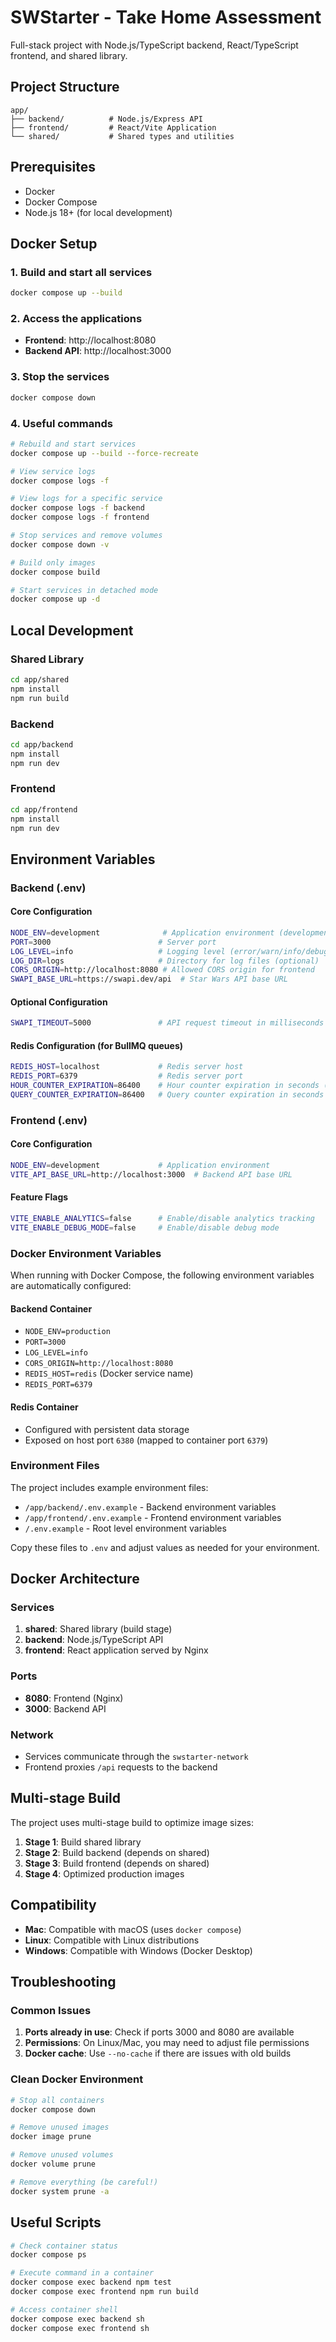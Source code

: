 # SWStarter - Take Home Assessment

Full-stack project with Node.js/TypeScript backend, React/TypeScript frontend, and shared library.

## Project Structure

```
app/
├── backend/          # Node.js/Express API
├── frontend/         # React/Vite Application
└── shared/           # Shared types and utilities
```

## Prerequisites

- Docker
- Docker Compose
- Node.js 18+ (for local development)

## Docker Setup

### 1. Build and start all services

```bash
docker compose up --build
```

### 2. Access the applications

- **Frontend**: http://localhost:8080
- **Backend API**: http://localhost:3000

### 3. Stop the services

```bash
docker compose down
```

### 4. Useful commands

```bash
# Rebuild and start services
docker compose up --build --force-recreate

# View service logs
docker compose logs -f

# View logs for a specific service
docker compose logs -f backend
docker compose logs -f frontend

# Stop services and remove volumes
docker compose down -v

# Build only images
docker compose build

# Start services in detached mode
docker compose up -d
```

## Local Development

### Shared Library

```bash
cd app/shared
npm install
npm run build
```

### Backend

```bash
cd app/backend
npm install
npm run dev
```

### Frontend

```bash
cd app/frontend
npm install
npm run dev
```

## Environment Variables

### Backend (.env)

#### Core Configuration
```bash
NODE_ENV=development              # Application environment (development/production)
PORT=3000                        # Server port
LOG_LEVEL=info                   # Logging level (error/warn/info/debug)
LOG_DIR=logs                     # Directory for log files (optional)
CORS_ORIGIN=http://localhost:8080 # Allowed CORS origin for frontend
SWAPI_BASE_URL=https://swapi.dev/api  # Star Wars API base URL
```

#### Optional Configuration
```bash
SWAPI_TIMEOUT=5000               # API request timeout in milliseconds (default: 5000)
```

#### Redis Configuration (for BullMQ queues)
```bash
REDIS_HOST=localhost             # Redis server host
REDIS_PORT=6379                  # Redis server port
HOUR_COUNTER_EXPIRATION=86400    # Hour counter expiration in seconds (24h)
QUERY_COUNTER_EXPIRATION=86400   # Query counter expiration in seconds (24h)
```

### Frontend (.env)

#### Core Configuration
```bash
NODE_ENV=development             # Application environment
VITE_API_BASE_URL=http://localhost:3000  # Backend API base URL
```

#### Feature Flags
```bash
VITE_ENABLE_ANALYTICS=false      # Enable/disable analytics tracking
VITE_ENABLE_DEBUG_MODE=false     # Enable/disable debug mode
```

### Docker Environment Variables

When running with Docker Compose, the following environment variables are automatically configured:

#### Backend Container
- `NODE_ENV=production`
- `PORT=3000`
- `LOG_LEVEL=info`
- `CORS_ORIGIN=http://localhost:8080`
- `REDIS_HOST=redis` (Docker service name)
- `REDIS_PORT=6379`

#### Redis Container
- Configured with persistent data storage
- Exposed on host port `6380` (mapped to container port `6379`)

### Environment Files

The project includes example environment files:
- `/app/backend/.env.example` - Backend environment variables
- `/app/frontend/.env.example` - Frontend environment variables
- `/.env.example` - Root level environment variables

Copy these files to `.env` and adjust values as needed for your environment.

## Docker Architecture

### Services

1. **shared**: Shared library (build stage)
2. **backend**: Node.js/TypeScript API
3. **frontend**: React application served by Nginx

### Ports

- **8080**: Frontend (Nginx)
- **3000**: Backend API

### Network

- Services communicate through the `swstarter-network`
- Frontend proxies `/api` requests to the backend

## Multi-stage Build

The project uses multi-stage build to optimize image sizes:

1. **Stage 1**: Build shared library
2. **Stage 2**: Build backend (depends on shared)
3. **Stage 3**: Build frontend (depends on shared)
4. **Stage 4**: Optimized production images

## Compatibility

- **Mac**: Compatible with macOS (uses `docker compose`)
- **Linux**: Compatible with Linux distributions
- **Windows**: Compatible with Windows (Docker Desktop)

## Troubleshooting

### Common Issues

1. **Ports already in use**: Check if ports 3000 and 8080 are available
2. **Permissions**: On Linux/Mac, you may need to adjust file permissions
3. **Docker cache**: Use `--no-cache` if there are issues with old builds

### Clean Docker Environment

```bash
# Stop all containers
docker compose down

# Remove unused images
docker image prune

# Remove unused volumes
docker volume prune

# Remove everything (be careful!)
docker system prune -a
```

## Useful Scripts

```bash
# Check container status
docker compose ps

# Execute command in a container
docker compose exec backend npm test
docker compose exec frontend npm run build

# Access container shell
docker compose exec backend sh
docker compose exec frontend sh
```
